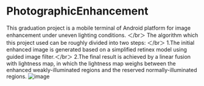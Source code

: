 # PhotographicEnhancement
This graduation project is a mobile terminal of Android platform for image enhancement under uneven lighting conditions. ＜/br＞
The algorithm which this project used can be roughly divided into two steps: ＜/br＞
1.The initial enhanced image is generated based on a simplified retinex model using guided image filter.＜/br＞
2.The final result is achieved by a linear fusion with lightness map, in which the lightness map weighs between the enhanced weakly-illuminated regions and the reserved normally-illuminated regions.
 ![image](https://github.com/JiaqiLi2259/PhotographicEnhancement/raw/master/app/src/main/res/drawable-xxhdpi/AlgorithmFramework.png)
